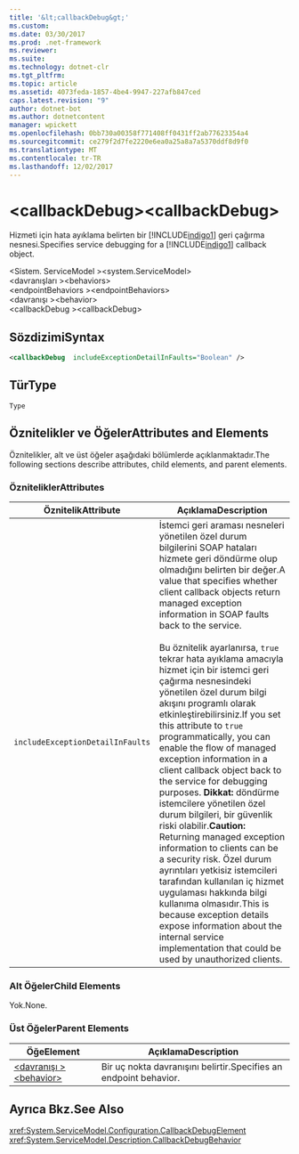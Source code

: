 ```yaml
---
title: '&lt;callbackDebug&gt;'
ms.custom: 
ms.date: 03/30/2017
ms.prod: .net-framework
ms.reviewer: 
ms.suite: 
ms.technology: dotnet-clr
ms.tgt_pltfrm: 
ms.topic: article
ms.assetid: 4073feda-1857-4be4-9947-227afb847ced
caps.latest.revision: "9"
author: dotnet-bot
ms.author: dotnetcontent
manager: wpickett
ms.openlocfilehash: 0bb730a00358f771408ff0431ff2ab77623354a4
ms.sourcegitcommit: ce279f2d7fe2220e6ea0a25a8a7a5370ddf8d9f0
ms.translationtype: MT
ms.contentlocale: tr-TR
ms.lasthandoff: 12/02/2017
---
```

# <a name="ltcallbackdebuggt"></a><span data-ttu-id="b78d8-102">&lt;callbackDebug&gt;</span><span class="sxs-lookup"><span data-stu-id="b78d8-102">&lt;callbackDebug&gt;</span></span>
<span data-ttu-id="b78d8-103">Hizmeti için hata ayıklama belirten bir [!INCLUDE[indigo1](../../../../../includes/indigo1-md.md)] geri çağırma nesnesi.</span><span class="sxs-lookup"><span data-stu-id="b78d8-103">Specifies service debugging for a [!INCLUDE[indigo1](../../../../../includes/indigo1-md.md)] callback object.</span></span>  
  
 <span data-ttu-id="b78d8-104">\<Sistem. ServiceModel ></span><span class="sxs-lookup"><span data-stu-id="b78d8-104">\<system.ServiceModel></span></span>  
<span data-ttu-id="b78d8-105">\<davranışları ></span><span class="sxs-lookup"><span data-stu-id="b78d8-105">\<behaviors></span></span>  
<span data-ttu-id="b78d8-106">\<endpointBehaviors ></span><span class="sxs-lookup"><span data-stu-id="b78d8-106">\<endpointBehaviors></span></span>  
<span data-ttu-id="b78d8-107">\<davranışı ></span><span class="sxs-lookup"><span data-stu-id="b78d8-107">\<behavior></span></span>  
<span data-ttu-id="b78d8-108">\<callbackDebug ></span><span class="sxs-lookup"><span data-stu-id="b78d8-108">\<callbackDebug></span></span>  
  
## <a name="syntax"></a><span data-ttu-id="b78d8-109">Sözdizimi</span><span class="sxs-lookup"><span data-stu-id="b78d8-109">Syntax</span></span>  
  
```xml  
<callbackDebug  includeExceptionDetailInFaults="Boolean" />  
```  
  
## <a name="type"></a><span data-ttu-id="b78d8-110">Tür</span><span class="sxs-lookup"><span data-stu-id="b78d8-110">Type</span></span>  
 `Type`  
  
## <a name="attributes-and-elements"></a><span data-ttu-id="b78d8-111">Öznitelikler ve Öğeler</span><span class="sxs-lookup"><span data-stu-id="b78d8-111">Attributes and Elements</span></span>  
 <span data-ttu-id="b78d8-112">Öznitelikler, alt ve üst öğeler aşağıdaki bölümlerde açıklanmaktadır.</span><span class="sxs-lookup"><span data-stu-id="b78d8-112">The following sections describe attributes, child elements, and parent elements.</span></span>  
  
### <a name="attributes"></a><span data-ttu-id="b78d8-113">Öznitelikler</span><span class="sxs-lookup"><span data-stu-id="b78d8-113">Attributes</span></span>  
  
|<span data-ttu-id="b78d8-114">Öznitelik</span><span class="sxs-lookup"><span data-stu-id="b78d8-114">Attribute</span></span>|<span data-ttu-id="b78d8-115">Açıklama</span><span class="sxs-lookup"><span data-stu-id="b78d8-115">Description</span></span>|  
|---------------|-----------------|  
|`includeExceptionDetailInFaults`|<span data-ttu-id="b78d8-116">İstemci geri araması nesneleri yönetilen özel durum bilgilerini SOAP hataları hizmete geri döndürme olup olmadığını belirten bir değer.</span><span class="sxs-lookup"><span data-stu-id="b78d8-116">A value that specifies whether client callback objects return managed exception information in SOAP faults back to the service.</span></span><br /><br /> <span data-ttu-id="b78d8-117">Bu öznitelik ayarlanırsa, `true` tekrar hata ayıklama amacıyla hizmet için bir istemci geri çağırma nesnesindeki yönetilen özel durum bilgi akışını programlı olarak etkinleştirebilirsiniz.</span><span class="sxs-lookup"><span data-stu-id="b78d8-117">If you set this attribute to `true` programmatically, you can enable the flow of managed exception information in a client callback object back to the service for debugging purposes.</span></span> <span data-ttu-id="b78d8-118">**Dikkat:** döndürme istemcilere yönetilen özel durum bilgileri, bir güvenlik riski olabilir.</span><span class="sxs-lookup"><span data-stu-id="b78d8-118">**Caution:**  Returning managed exception information to clients can be a security risk.</span></span> <span data-ttu-id="b78d8-119">Özel durum ayrıntıları yetkisiz istemcileri tarafından kullanılan iç hizmet uygulaması hakkında bilgi kullanıma olmasıdır.</span><span class="sxs-lookup"><span data-stu-id="b78d8-119">This is because exception details expose information about the internal service implementation that could be used by unauthorized clients.</span></span>|  
  
### <a name="child-elements"></a><span data-ttu-id="b78d8-120">Alt Öğeler</span><span class="sxs-lookup"><span data-stu-id="b78d8-120">Child Elements</span></span>  
 <span data-ttu-id="b78d8-121">Yok.</span><span class="sxs-lookup"><span data-stu-id="b78d8-121">None.</span></span>  
  
### <a name="parent-elements"></a><span data-ttu-id="b78d8-122">Üst Öğeler</span><span class="sxs-lookup"><span data-stu-id="b78d8-122">Parent Elements</span></span>  
  
|<span data-ttu-id="b78d8-123">Öğe</span><span class="sxs-lookup"><span data-stu-id="b78d8-123">Element</span></span>|<span data-ttu-id="b78d8-124">Açıklama</span><span class="sxs-lookup"><span data-stu-id="b78d8-124">Description</span></span>|  
|-------------|-----------------|  
|[<span data-ttu-id="b78d8-125">\<davranışı ></span><span class="sxs-lookup"><span data-stu-id="b78d8-125">\<behavior></span></span>](../../../../../docs/framework/configure-apps/file-schema/wcf/behavior-of-endpointbehaviors.md)|<span data-ttu-id="b78d8-126">Bir uç nokta davranışını belirtir.</span><span class="sxs-lookup"><span data-stu-id="b78d8-126">Specifies an endpoint behavior.</span></span>|  
  
## <a name="see-also"></a><span data-ttu-id="b78d8-127">Ayrıca Bkz.</span><span class="sxs-lookup"><span data-stu-id="b78d8-127">See Also</span></span>  
 <xref:System.ServiceModel.Configuration.CallbackDebugElement>  
 <xref:System.ServiceModel.Description.CallbackDebugBehavior>
